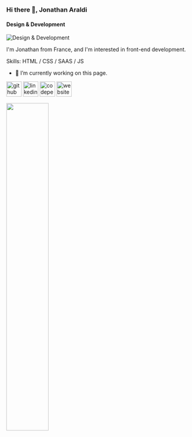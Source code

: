 ### Hi there 👋, Jonathan Araldi
#### Design & Development
![Design & Development](https://media.licdn.com/dms/image/D4E16AQHQbDNTq0vKtg/profile-displaybackgroundimage-shrink_350_1400/0/1675453939112?e=1703721600&v=beta&t=og53M7ldlkPwetha0e9YfZVqxnI4YOoNmkVPb7FK9vA)

I'm Jonathan from France, and I'm interested in front-end development. 

Skills: HTML / CSS / SAAS / JS 

- 🔭 I’m currently working on this page. 


[<img src='https://cdn.jsdelivr.net/npm/simple-icons@3.0.1/icons/github.svg' alt='github' height='40'>](https://github.com/Skies-Land)  [<img src='https://cdn.jsdelivr.net/npm/simple-icons@3.0.1/icons/linkedin.svg' alt='linkedin' height='40'>](https://www.linkedin.com/in/jonathan-araldi/)  [<img src='https://cdn.jsdelivr.net/npm/simple-icons@3.0.1/icons/codepen.svg' alt='codepen' height='40'>](https://codepen.io/Skies-Land)  [<img src='https://cdn.jsdelivr.net/npm/simple-icons@3.0.1/icons/icloud.svg' alt='website' height='40'>](https://jonathan-araldi-portfolio.netlify.app)  

<img align="left" width="47%" src="https://github-readme-stats.vercel.app/api/top-langs/?username=skies-land&layout=compact" />

